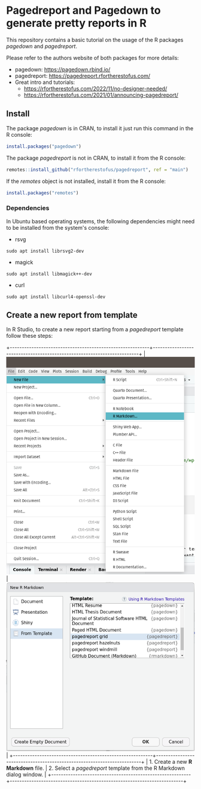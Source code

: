 # Pagedreport and Pagedown to generate pretty reports in R

This repository contains a basic tutorial on the usage of the R packages *pagedown* and *pagedreport*.

Please refer to the authors website of both packages for more details:

-   pagedown: <https://pagedown.rbind.io/>
-   pagedreport: <https://pagedreport.rfortherestofus.com/>
-   Great intro and tutorials:
    -   <https://rfortherestofus.com/2022/11/no-designer-needed/>
    -   <https://rfortherestofus.com/2021/01/announcing-pagedreport/>

## Install

The package *pagedown* is in CRAN, to install it just run this command in the R console:

``` r
install.packages("pagedown")
```

The package *pagedreport* is not in CRAN, to install it from the R console:

``` r
remotes::install_github("rfortherestofus/pagedreport", ref = "main")
```

If the *remotes* object is not installed, install it from the R console:

``` r
install.packages("remotes")
```

### Dependencies

In Ubuntu based operating systems, the following dependencies might need to be installed from the system's console:

-   rsvg

```         
sudo apt install librsvg2-dev
```

-   magick

```         
sudo apt install libmagick++-dev
```

-   curl

```         
sudo apt install libcurl4-openssl-dev
```

## Create a new report from template

In R Studio, to create a new report starting from a *pagedreport* template follow these steps:

+----------------------------------------------------------+------------------------------------------------------------------------+
| ![Create a new R Markdown file\...](images/new_file.png) | ![Select from template](images/from_template.png)                      |
+----------------------------------------------------------+------------------------------------------------------------------------+
| 1.  Create a new **R Markdown** file.                    | 2.  Select a *pagedreport* template from the R Markdown dialog window. |
+----------------------------------------------------------+------------------------------------------------------------------------+
